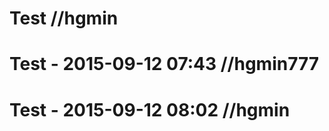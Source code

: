 # Test                    //hgmin
# Test - 2015-09-12 07:43 //hgmin777
# Test - 2015-09-12 08:02 //hgmin
